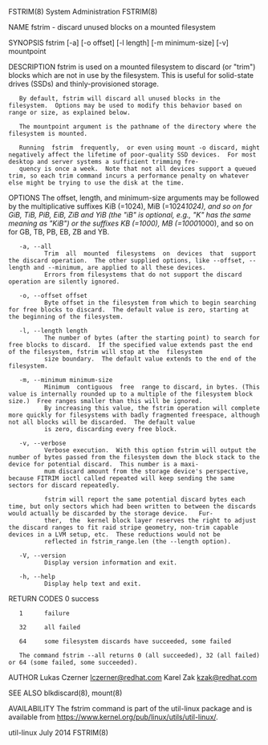 FSTRIM(8)                                                                                System Administration                                                                               FSTRIM(8)

NAME
       fstrim - discard unused blocks on a mounted filesystem

SYNOPSIS
       fstrim [-a] [-o offset] [-l length] [-m minimum-size] [-v] mountpoint

DESCRIPTION
       fstrim is used on a mounted filesystem to discard (or "trim") blocks which are not in use by the filesystem.  This is useful for solid-state drives (SSDs) and thinly-provisioned storage.

       By default, fstrim will discard all unused blocks in the filesystem.  Options may be used to modify this behavior based on range or size, as explained below.

       The mountpoint argument is the pathname of the directory where the filesystem is mounted.

       Running  fstrim  frequently,  or even using mount -o discard, might negatively affect the lifetime of poor-quality SSD devices.  For most desktop and server systems a sufficient trimming fre‐
       quency is once a week.  Note that not all devices support a queued trim, so each trim command incurs a performance penalty on whatever else might be trying to use the disk at the time.

OPTIONS
       The offset, length, and minimum-size arguments may be followed by the multiplicative suffixes KiB (=1024), MiB (=1024*1024), and so on for GiB, TiB,  PiB,  EiB,  ZiB  and  YiB  (the  "iB"  is
       optional, e.g., "K" has the same meaning as "KiB") or the suffixes KB (=1000), MB (=1000*1000), and so on for GB, TB, PB, EB, ZB and YB.

       -a, --all
              Trim  all  mounted  filesystems  on  devices  that  support the discard operation.  The other supplied options, like --offset, --length and --minimum, are applied to all these devices.
              Errors from filesystems that do not support the discard operation are silently ignored.

       -o, --offset offset
              Byte offset in the filesystem from which to begin searching for free blocks to discard.  The default value is zero, starting at the beginning of the filesystem.

       -l, --length length
              The number of bytes (after the starting point) to search for free blocks to discard.  If the specified value extends past the end of the filesystem, fstrim will stop at the  filesystem
              size boundary.  The default value extends to the end of the filesystem.

       -m, --minimum minimum-size
              Minimum  contiguous  free  range to discard, in bytes. (This value is internally rounded up to a multiple of the filesystem block size.)  Free ranges smaller than this will be ignored.
              By increasing this value, the fstrim operation will complete more quickly for filesystems with badly fragmented freespace, although not all blocks will be discarded.  The default value
              is zero, discarding every free block.

       -v, --verbose
              Verbose execution.  With this option fstrim will output the number of bytes passed from the filesystem down the block stack to the device for potential discard.  This number is a maxi‐
              mum discard amount from the storage device's perspective, because FITRIM ioctl called repeated will keep sending the same sectors for discard repeatedly.

              fstrim will report the same potential discard bytes each time, but only sectors which had been written to between the discards would actually be discarded by the storage device.   Fur‐
              ther,  the  kernel block layer reserves the right to adjust the discard ranges to fit raid stripe geometry, non-trim capable devices in a LVM setup, etc.  These reductions would not be
              reflected in fstrim_range.len (the --length option).

       -V, --version
              Display version information and exit.

       -h, --help
              Display help text and exit.

RETURN CODES
       0      success

       1      failure

       32     all failed

       64     some filesystem discards have succeeded, some failed

       The command fstrim --all returns 0 (all succeeded), 32 (all failed) or 64 (some failed, some succeeded).

AUTHOR
       Lukas Czerner <lczerner@redhat.com>
       Karel Zak <kzak@redhat.com>

SEE ALSO
       blkdiscard(8), mount(8)

AVAILABILITY
       The fstrim command is part of the util-linux package and is available from https://www.kernel.org/pub/linux/utils/util-linux/.

util-linux                                                                                     July 2014                                                                                     FSTRIM(8)
